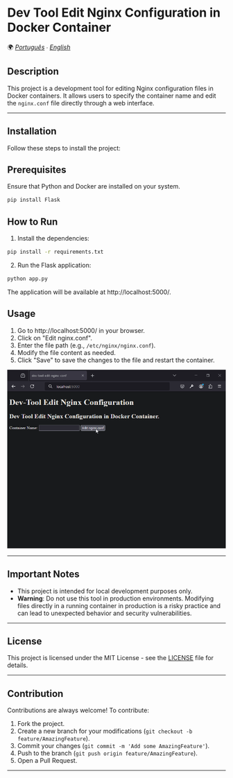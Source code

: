 # Dev Tool Edit Nginx Configuration in Docker Container

🌍 *[Português](README.md) ∙ [English](README_en.md)*

## Description
This project is a development tool for editing Nginx configuration files in Docker containers. It allows users to specify the container name and edit the `nginx.conf` file directly through a web interface.

---

## Installation
Follow these steps to install the project:

## Prerequisites

Ensure that Python and Docker are installed on your system.

```bash
pip install Flask
```

## How to Run

1. Install the dependencies:

```bash
pip install -r requirements.txt
```

2. Run the Flask application:

```bash
python app.py
```

The application will be available at http://localhost:5000/.

## Usage

1. Go to http://localhost:5000/ in your browser.
2. Click on "Edit nginx.conf".
3. Enter the file path (e.g., `/etc/nginx/nginx.conf`).
4. Modify the file content as needed.
5. Click "Save" to save the changes to the file and restart the container.

![print](./resource/print.gif)

---

## Important Notes

- This project is intended for local development purposes only.
- **Warning**: Do not use this tool in production environments. Modifying files directly in a running container in production is a risky practice and can lead to unexpected behavior and security vulnerabilities.

---

## License

This project is licensed under the MIT License - see the [LICENSE](LICENSE) file for details.

---

## Contribution
Contributions are always welcome! To contribute:

1. Fork the project.
2. Create a new branch for your modifications (`git checkout -b feature/AmazingFeature`).
3. Commit your changes (`git commit -m 'Add some AmazingFeature'`).
4. Push to the branch (`git push origin feature/AmazingFeature`).
5. Open a Pull Request.

---